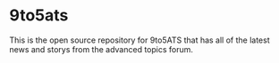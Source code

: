 # 9to5ats
This is the open source repository for 9to5ATS that has all of the latest news and storys from the advanced topics forum.
